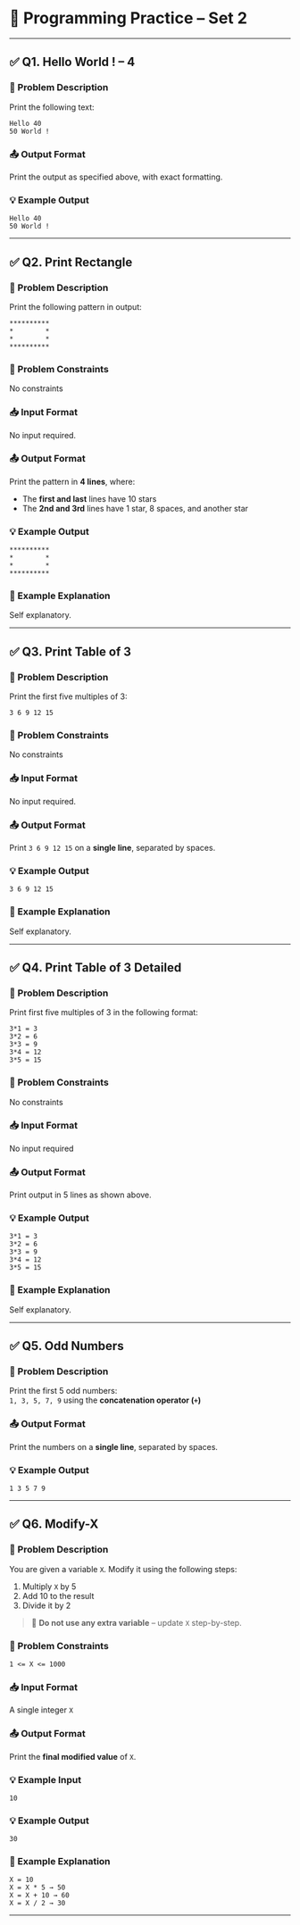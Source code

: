 # 🧩 Programming Practice – Set 2

---

## ✅ Q1. Hello World ! – 4

### 📝 Problem Description

Print the following text:

```
Hello 40
50 World !
```

### 📤 Output Format

Print the output as specified above, with exact formatting.

### 💡 Example Output
```
Hello 40
50 World !
```

---

## ✅ Q2. Print Rectangle

### 📝 Problem Description

Print the following pattern in output:

```
**********
*        *
*        *
**********
```

### 📌 Problem Constraints

No constraints

### 📥 Input Format

No input required.

### 📤 Output Format

Print the pattern in **4 lines**, where:
- The **first and last** lines have 10 stars
- The **2nd and 3rd** lines have 1 star, 8 spaces, and another star

### 💡 Example Output
```
**********
*        *
*        *
**********
```

### 🧠 Example Explanation

Self explanatory.

---

## ✅ Q3. Print Table of 3

### 📝 Problem Description

Print the first five multiples of 3:
```
3 6 9 12 15
```

### 📌 Problem Constraints

No constraints

### 📥 Input Format

No input required.

### 📤 Output Format

Print `3 6 9 12 15` on a **single line**, separated by spaces.

### 💡 Example Output
```
3 6 9 12 15
```

### 🧠 Example Explanation

Self explanatory.

---

## ✅ Q4. Print Table of 3 Detailed

### 📝 Problem Description

Print first five multiples of 3 in the following format:

```
3*1 = 3
3*2 = 6
3*3 = 9
3*4 = 12
3*5 = 15
```

### 📌 Problem Constraints

No constraints

### 📥 Input Format

No input required

### 📤 Output Format

Print output in 5 lines as shown above.

### 💡 Example Output
```
3*1 = 3
3*2 = 6
3*3 = 9
3*4 = 12
3*5 = 15
```

### 🧠 Example Explanation

Self explanatory.

---

## ✅ Q5. Odd Numbers

### 📝 Problem Description

Print the first 5 odd numbers:  
`1, 3, 5, 7, 9` using the **concatenation operator (`+`)**

### 📤 Output Format

Print the numbers on a **single line**, separated by spaces.

### 💡 Example Output
```
1 3 5 7 9
```

---

## ✅ Q6. Modify-X

### 📝 Problem Description

You are given a variable `X`. Modify it using the following steps:
1. Multiply `X` by 5
2. Add 10 to the result
3. Divide it by 2

> 🔹 **Do not use any extra variable** – update `X` step-by-step.

### 📌 Problem Constraints

`1 <= X <= 1000`

### 📥 Input Format

A single integer `X`

### 📤 Output Format

Print the **final modified value** of `X`.

### 💡 Example Input
```
10
```

### 💡 Example Output
```
30
```

### 🧠 Example Explanation

```
X = 10  
X = X * 5 → 50  
X = X + 10 → 60  
X = X / 2 → 30  
```

---
